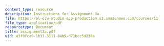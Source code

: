 ```yaml
---
content_type: resource
description: Instructions for Assignment 3a.
file: https://ol-ocw-studio-app-production.s3.amazonaws.com/courses/11-423-information-and-communication-technologies-in-community-development-spring-2004/a3f0fca01b31511184b5d71bec5d238a_assignment3a.pdf
file_type: application/pdf
resourcetype: Document
title: assignment3a.pdf
uid: a3f0fca0-1b31-5111-84b5-d71bec5d238a
---
```

